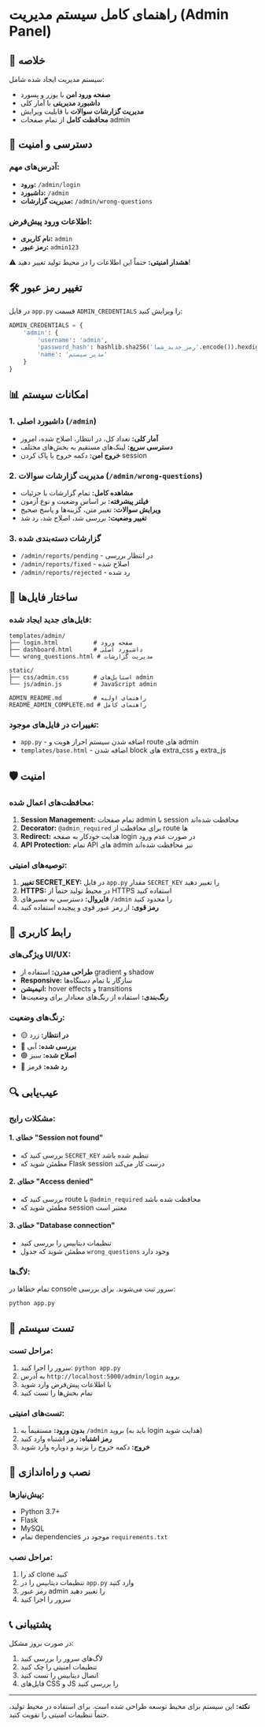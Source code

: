 # راهنمای کامل سیستم مدیریت (Admin Panel)

## 🎯 خلاصه

سیستم مدیریت ایجاد شده شامل:
- **صفحه ورود امن** با یوزر و پسورد
- **داشبورد مدیریتی** با آمار کلی
- **مدیریت گزارشات سوالات** با قابلیت ویرایش
- **محافظت کامل** از تمام صفحات admin

## 🔐 دسترسی و امنیت

### آدرس‌های مهم:
- **ورود:** `/admin/login`
- **داشبورد:** `/admin`
- **مدیریت گزارشات:** `/admin/wrong-questions`

### اطلاعات ورود پیش‌فرض:
- **نام کاربری:** `admin`
- **رمز عبور:** `admin123`

⚠️ **هشدار امنیتی:** حتماً این اطلاعات را در محیط تولید تغییر دهید!

## 🛠️ تغییر رمز عبور

در فایل `app.py` قسمت `ADMIN_CREDENTIALS` را ویرایش کنید:

```python
ADMIN_CREDENTIALS = {
    'admin': {
        'username': 'admin',
        'password_hash': hashlib.sha256('رمز_جدید_شما'.encode()).hexdigest(),
        'name': 'مدیر سیستم'
    }
}
```

## 📊 امکانات سیستم

### 1. داشبورد اصلی (`/admin`)
- **آمار کلی:** تعداد کل، در انتظار، اصلاح شده، امروز
- **دسترسی سریع:** لینک‌های مستقیم به بخش‌های مختلف
- **خروج امن:** دکمه خروج با پاک کردن session

### 2. مدیریت گزارشات سوالات (`/admin/wrong-questions`)
- **مشاهده کامل:** تمام گزارشات با جزئیات
- **فیلتر پیشرفته:** بر اساس وضعیت و نوع آزمون
- **ویرایش سوالات:** تغییر متن، گزینه‌ها و پاسخ صحیح
- **تغییر وضعیت:** بررسی شد، اصلاح شد، رد شد

### 3. گزارشات دسته‌بندی شده
- `/admin/reports/pending` - در انتظار بررسی
- `/admin/reports/fixed` - اصلاح شده  
- `/admin/reports/rejected` - رد شده

## 🔧 ساختار فایل‌ها

### فایل‌های جدید ایجاد شده:
```
templates/admin/
├── login.html          # صفحه ورود
├── dashboard.html      # داشبورد اصلی
└── wrong_questions.html # مدیریت گزارشات

static/
├── css/admin.css       # استایل‌های admin
└── js/admin.js         # JavaScript admin

ADMIN_README.md         # راهنمای اولیه
README_ADMIN_COMPLETE.md # راهنمای کامل
```

### تغییرات در فایل‌های موجود:
- `app.py` - اضافه شدن سیستم احراز هویت و route های admin
- `templates/base.html` - اضافه شدن block های extra_css و extra_js

## 🛡️ امنیت

### محافظت‌های اعمال شده:
1. **Session Management:** تمام صفحات admin با session محافظت شده‌اند
2. **Decorator:** `@admin_required` برای محافظت از route ها
3. **Redirect:** هدایت خودکار به صفحه login در صورت عدم ورود
4. **API Protection:** تمام API های admin نیز محافظت شده‌اند

### توصیه‌های امنیتی:
1. **تغییر SECRET_KEY:** در فایل `app.py` مقدار `SECRET_KEY` را تغییر دهید
2. **HTTPS:** در محیط تولید حتماً از HTTPS استفاده کنید
3. **فایروال:** دسترسی به مسیرهای `/admin` را محدود کنید
4. **رمز قوی:** از رمز عبور قوی و پیچیده استفاده کنید

## 🎨 رابط کاربری

### ویژگی‌های UI/UX:
- **طراحی مدرن:** استفاده از gradient و shadow
- **Responsive:** سازگار با تمام دستگاه‌ها
- **انیمیشن:** hover effects و transitions
- **رنگ‌بندی:** استفاده از رنگ‌های معنادار برای وضعیت‌ها

### رنگ‌های وضعیت:
- 🟡 **در انتظار:** زرد
- 🔵 **بررسی شده:** آبی
- 🟢 **اصلاح شده:** سبز
- 🔴 **رد شده:** قرمز

## 🔍 عیب‌یابی

### مشکلات رایج:

#### 1. خطای "Session not found"
- بررسی کنید که `SECRET_KEY` تنظیم شده باشد
- مطمئن شوید که Flask session درست کار می‌کند

#### 2. خطای "Access denied"
- بررسی کنید که route با `@admin_required` محافظت شده باشد
- مطمئن شوید که session معتبر است

#### 3. خطای "Database connection"
- تنظیمات دیتابیس را بررسی کنید
- مطمئن شوید که جدول `wrong_questions` وجود دارد

### لاگ‌ها:
تمام خطاها در console سرور ثبت می‌شوند. برای بررسی:
```bash
python app.py
```

## 📱 تست سیستم

### مراحل تست:
1. سرور را اجرا کنید: `python app.py`
2. به آدرس `http://localhost:5000/admin/login` بروید
3. با اطلاعات پیش‌فرض وارد شوید
4. تمام بخش‌ها را تست کنید

### تست‌های امنیتی:
1. **بدون ورود:** مستقیماً به `/admin` بروید (باید به login هدایت شوید)
2. **رمز اشتباه:** رمز اشتباه وارد کنید
3. **خروج:** دکمه خروج را بزنید و دوباره وارد شوید

## 🚀 نصب و راه‌اندازی

### پیش‌نیازها:
- Python 3.7+
- Flask
- MySQL
- تمام dependencies موجود در `requirements.txt`

### مراحل نصب:
1. کد را clone کنید
2. تنظیمات دیتابیس را در `app.py` وارد کنید
3. رمز عبور admin را تغییر دهید
4. سرور را اجرا کنید

## 📞 پشتیبانی

در صورت بروز مشکل:
1. لاگ‌های سرور را بررسی کنید
2. تنظیمات امنیتی را چک کنید
3. اتصال دیتابیس را تست کنید
4. فایل‌های CSS و JS را بررسی کنید

---

**نکته:** این سیستم برای محیط توسعه طراحی شده است. برای استفاده در محیط تولید، حتماً تنظیمات امنیتی را تقویت کنید. 